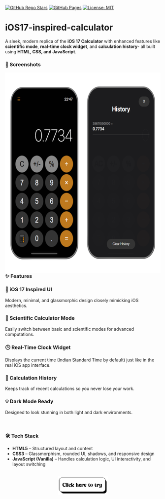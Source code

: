 [![GitHub Repo Stars](https://img.shields.io/github/stars/theLabro/ios17-inspired-calculator?style=social)](https://github.com/your-username/ios17-inspired-calculator/stargazers)
[![GitHub Pages](https://img.shields.io/badge/Live-Demo-blue?logo=github)](https://your-username.github.io/ios17-inspired-calculator/)
[![License: MIT](https://img.shields.io/badge/License-MIT-yellow.svg)](LICENSE)

# iOS17-inspired-calculator
A sleek, modern replica of the **iOS 17 Calculator** with enhanced features like **scientific mode**, **real-time clock widget**, and **calculation history**- all built using **HTML, CSS, and JavaScript**.

<h3>📸 Screenshots</h3>
<img src=assets/img1.png alt=ios-calculator align=left height=650px> 


<h3>✨ Features</h3>

<h3>🎨 iOS 17 Inspired UI</h3>
  Modern, minimal, and glassmorphic design closely mimicking iOS aesthetics.

<h3>🧮 Scientific Calculator Mode</h3>
  Easily switch between basic and scientific modes for advanced computations.

<h3>🕒 Real-Time Clock Widget</h3>
  Displays the current time (Indian Standard Time by default) just like in the real iOS app interface.

<h3>🧾 Calculation History</h3>
  Keeps track of recent calculations so you never lose your work.

<h3>💡 Dark Mode Ready</h3>
  Designed to look stunning in both light and dark environments.

<br>
<br>
<br>
<h3>🛠️ Tech Stack</h3>

- **HTML5** – Structured layout and content
- **CSS3** – Glassmorphism, rounded UI, shadows, and responsive design
- **JavaScript (Vanilla)** – Handles calculation logic, UI interactivity, and layout switching

<br>
<div align="center">
    <a href='https://thelabro.github.io/iOS17-inspired-calculator' target="_blank"><img src=assets/click.png alt="ios-calculator-link" height=60px></a>
</div>

